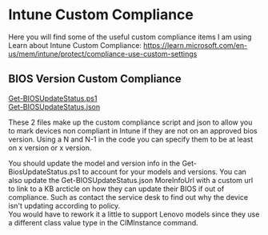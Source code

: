 # Intune Custom Compliance
Here you will find some of the useful custom compliance items I am using<br>
Learn about Intune Custom Compliance: https://learn.microsoft.com/en-us/mem/intune/protect/compliance-use-custom-settings<br>

## BIOS Version Custom Compliance
<p>
<a href="https://github.com/neckermann/ModernDeviceManagement/blob/main/Custom%20Compliance/Get-BIOSUpateStatus.ps1" target="_blank" rel="noopener noreferrer">Get-BIOSUpdateStatus.ps1</a>
<br>
<a href="https://github.com/neckermann/ModernDeviceManagement/blob/main/Custom%20Compliance/Get-BIOSUpateStatus.json" target="_blank" rel="noopener noreferrer">Get-BIOSUpdateStatus.json</a>
<br>
</p>
<p>
These 2 files make up the custom compliance script and json to allow you to mark devices non compliant in Intune if they are not on an approved bios version. Using a N and N-1 in the code you can specify them to be at least on x version or x version.
</p>
<p>You should update the model and version info in the Get-BiosUpdateStatus.ps1 to account for your models and versions. You can also update the Get-BIOSUpdateStatus.json MoreInfoUrl with a custom url to link to a KB arcticle on how they can update their BIOS if out of compliance. Such as contact the service desk to find out why the device isn't updating according to policy.
<br>
You would have to rework it a little to support Lenovo models since they use a different class value type in the CIMInstance command.
</p>


